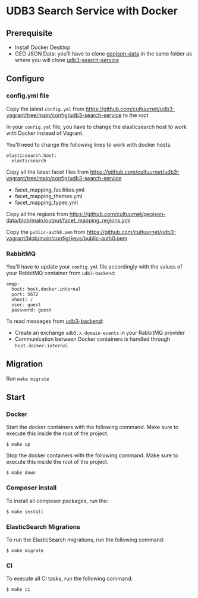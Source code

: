 # UDB3 Search Service with Docker

## Prerequisite
- Install Docker Desktop 
- GEO JSON Data: you'll have to clone [geojson-data](https://github.com/cultuurnet/geojson-data) in the same folder as where you will clone [udb3-search-service](https://github.com/cultuurnet/udb3-search-service)

## Configure

### config.yml file

Copy the latest `config.yml` from https://github.com/cultuurnet/udb3-vagrant/tree/main/config/udb3-search-service to the root

In your `config.yml` file, you have to change the elasticsearch host to work with Docker instead of Vagrant.

You'll need to change the following lines to work with docker hosts:
```
elasticsearch.host: 
  elasticsearch
```

Copy all the latest facet files from https://github.com/cultuurnet/udb3-vagrant/tree/main/config/udb3-search-service

- facet_mapping_facilities.yml
- facet_mapping_themes.yml
- facet_mapping_types.yml

Copy all the regions from https://github.com/cultuurnet/geojson-data/blob/main/output/facet_mapping_regions.yml

Copy the `public-auth0.pem` from https://github.com/cultuurnet/udb3-vagrant/blob/main/config/keys/public-auth0.pem

### RabbitMQ

You'll have to update your `config.yml` file accordingly with the values of your RabbitMQ container from `udb3-backend`:
```
amqp:
  host: host.docker.internal
  port: 5672
  vhost: /
  user: guest
  password: guest
```

To read messages from [udb3-backend](https://github.com/cultuurnet/udb3-backend):
- Create an exchange `udb3.x.domain-events` in your RabbitMQ provider
- Communication between Docker containers is handled through `host.docker.internal`

## Migration
Run `make migrate`

## Start

### Docker

Start the docker containers with the following command. Make sure to execute this inside the root of the project.
```
$ make up
```

Stop the docker containers with the following command. Make sure to execute this inside the root of the project.
```
$ make down
```

### Composer install

To install all composer packages, run the:
```
$ make install
```

### ElasticSearch Migrations

To run the ElasticSearch migrations, run the following command:
```
$ make migrate
```

### CI

To execute all CI tasks, run the following command:
```
$ make ci
```